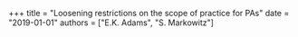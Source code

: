 +++
title = "Loosening restrictions on the scope of practice for PAs"
date = "2019-01-01"
authors = ["E.K. Adams", "S. Markowitz"]
